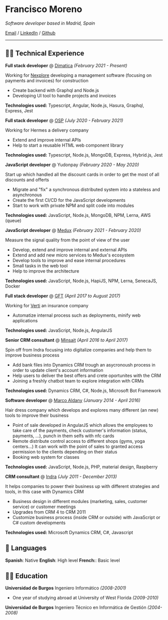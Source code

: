 # Francisco Moreno

_Software developer based in Madrid, Spain_

[Email](mailto:morenocfrancisco86@gmail.com) / [LinkedIn](https://www.linkedin.com/in/francisco-moreno-cantero-a2008a24/) / [Github](https://github.com/paker30/)

---

## 🧑‍💻 Technical Experience

**Full stack developer** @ [Dimatica](https://www.dimaticasoftware.com/) _(February 2021 - Present)_

Working for [Nexplore](https://www.nexplore.com/) developing a management software (focusing on payments and invoices) for construction

- Create backend with Graphql and Node.js
- Developing UI tool to handle projects and invoices

**__Technologies used:__** Typescript, Angular, Node.js, Hasura, Graphql, Express, Jest

**Full stack developer** @ [OSP](https://www.osp.de/) _(July 2020 - February 2021)_

Working for Hermes a delivery company

- Extend and improve internal APIs
- Help to start a reusable HTML web component library

**__Technologies used:__** Typescript, Node.js, MongoDB, Express, Hybrid.js, Jest

**JavaScript developer** @ Yudonpay _(February 2020 - May 2020)_

Start up which handled all the discount cards in order to get the most of all discounts and offerts

- Migrate and "fix" a synchronous distributed system into a stateless and asynchronous
- Create the first CI/CD for the JavaScript developments
- Start to work with private NPM and split code into modules

**__Technologies used:__** JavaScript, Node.js, MongoDB, NPM, Lerna, AWS (queue)

**JavaScript developer** @ [Medux](https://medux.com/es/) _(February 2021 - February 2020)_

Measure the signal quality from the point of view of the user

- Develop, extend and improve internal and external APIs
- Extend and add new micro services to Medux's ecosystem
- Develop tools to improve and ease internal procedures
- Small tasks in the web tool
- Help to improve the architecture

**__Technologies used:__** JavaScript, Node.js, HapiJS, NPM, Lerna, SenecaJS, Docker

**Full stack developer** @ [GFT](https://www.gft.com/es/es) _(April 2017 to August 2017)_

Working for [Verti](https://seguros.verti.es/) an insurance company

- Automatize internal process such as deployments, minify web applications

**__Technologies used:__** JavaScript, Node.js, AngularJS

**Senior CRM consultant** @ [Minsait](https://www.minsait.com/es) _(April 2016 to April 2017)_

Spin off from Indra focusing into digitalize companies and help them to improve business process

- Add bank files into Dynamics CRM trough an asycronoush process in order to update client's account information
- Help users to deliver the best offers and crete oportunites with the CRM
- Joining a freshly chatbot team to explore integration with CRMs

**__Technologies used:__** Dynamics CRM, C#, Node.js, Microsoft Bot Framework

**Software developer** @ [Marco Aldany](https://www.marcoaldany.com/) _(January 2014 - April 2016)_

Hair dress company which develops and explores many different (an new) tools to improve their business

- Point of sale developed in AngularJS which allows the employees to take care of the payments, check customer's information (status, payments, ...), punch in them selfs with nfc cards
- Remote distribute control access to different shops (gyms, yoga centers...) It can work with the point of sales to granted access permission to the clients depending on their status
- Booking web system for classes

**__Technologies used:__** JavaScript, Node.js, PHP, material design, Raspberry

**CRM consultant** @ [Indra](https://www.indracompany.com/en) _(July 2011 - December 2013)_

It helps companies to power their business up with different strategies and tools, in this case with Dynamics CRM

- Business design in different modules (marketing, sales, customer service) or customer meetings
- Upgrades from CRM 4 to CRM 2011
- Customize business process (inside CRM or outside) with JavaScript or C# custom developments

**__Technologies used:__** Microsoft Dynamics CRM, C#, Javascript

## 💬 Languages

**Spanish**: Native
**English**: High level
**French:**: Basic level

## 👨‍🎓 Education

**Universidad de Burgos** Ingeniero Informático _(2008-2001)_

- One year of studying abroad at University of West Florida _(2009-2010)_

**Universidad de Burgos** Ingeniero Técnico en Informática de Gestión _(2004-2008)_
